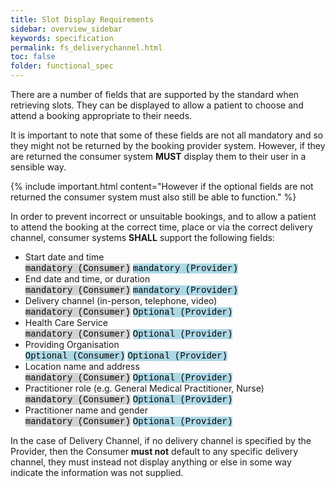 ```yaml
---
title: Slot Display Requirements
sidebar: overview_sidebar
keywords: specification
permalink: fs_deliverychannel.html
toc: false
folder: functional_spec
---
```


There are a number of fields that are supported by the standard when retrieving slots. They can be displayed to allow a patient to choose and attend a booking appropriate to their needs. 

It is important to note that some of these fields are not all mandatory and so they might not be returned by the booking provider system. However, if they are returned the consumer system **MUST** display them to their user in a sensible way. 

{% include important.html content="However if the optional fields are not returned the consumer system must also still be able to function." %}

In order to prevent incorrect or unsuitable bookings, and to allow a patient to attend the booking at the correct time, place or via the correct delivery channel, consumer systems **SHALL** support the following fields: 

- Start date and time 
<br><mark style="background-color: LightGray;font-family: Courier New, Courier, monospace">mandatory (Consumer)</mark> <mark style="background-color: LightBlue;font-family: Courier New, Courier, monospace">mandatory (Provider)</mark>
- End date and time, or duration 
<br><mark style="background-color: LightGray;font-family: Courier New, Courier, monospace">mandatory (Consumer)</mark> <mark style="background-color: LightBlue;font-family: Courier New, Courier, monospace">mandatory (Provider)</mark>
- Delivery channel (in-person, telephone, video) 
<br><mark style="background-color: LightGray;font-family: Courier New, Courier, monospace">mandatory (Consumer)</mark> <mark style="background-color: LightBlue;font-family: Courier New, Courier, monospace">Optional (Provider)</mark>
- Health Care Service 
<br><mark style="background-color: LightGray;font-family: Courier New, Courier, monospace">mandatory (Consumer)</mark> <mark style="background-color: LightBlue;font-family: Courier New, Courier, monospace">Optional (Provider)</mark>
- Providing Organisation 
<br><mark style="background-color: LightBlue;font-family: Courier New, Courier, monospace">Optional (Consumer)</mark> <mark style="background-color: LightBlue;font-family: Courier New, Courier, monospace">Optional (Provider)</mark>
- Location name and address 
<br><mark style="background-color: LightGray;font-family: Courier New, Courier, monospace">mandatory (Consumer)</mark> <mark style="background-color: LightBlue;font-family: Courier New, Courier, monospace">Optional (Provider)</mark>
- Practitioner role (e.g. General Medical Practitioner, Nurse) 
<br><mark style="background-color: LightGray;font-family: Courier New, Courier, monospace">mandatory (Consumer)</mark> <mark style="background-color: LightBlue;font-family: Courier New, Courier, monospace">Optional (Provider)</mark>
- Practitioner name and gender 
<br><mark style="background-color: LightGray;font-family: Courier New, Courier, monospace">mandatory (Consumer)</mark> <mark style="background-color: LightBlue;font-family: Courier New, Courier, monospace">Optional (Provider)</mark>

In the case of Delivery Channel, if no delivery channel is specified by the Provider, then the Consumer **must not** default to any specific delivery channel, they must instead not display anything or else in some way indicate the information was not supplied.
